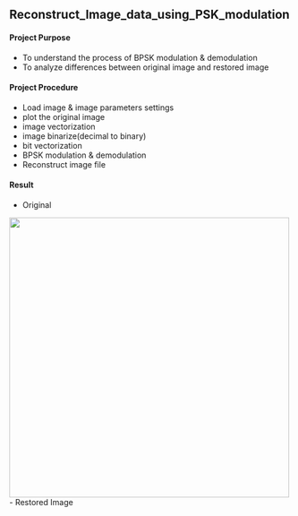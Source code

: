 ## Reconstruct_Image_data_using_PSK_modulation

#### Project Purpose
- To understand the process of BPSK modulation & demodulation
- To analyze differences between original image and restored image

#### Project Procedure
- Load image & image parameters settings
- plot the original image
- image vectorization
- image binarize(decimal to binary)
- bit vectorization
- BPSK modulation & demodulation
- Reconstruct image file

#### Result
- Original

<img src="https://user-images.githubusercontent.com/58179712/124539926-62719a80-de59-11eb-886f-6a42b3a7c42f.png"  width="500">
- Restored Image
